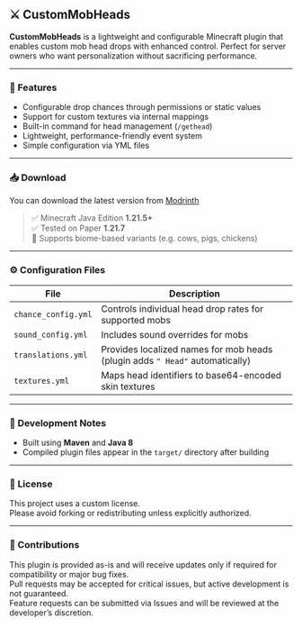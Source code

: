 ## ⚔️ CustomMobHeads

**CustomMobHeads** is a lightweight and configurable Minecraft plugin that enables custom mob head drops with enhanced control. Perfect for server owners who want personalization without sacrificing performance.

---

### 🧩 Features

- Configurable drop chances through permissions or static values
- Support for custom textures via internal mappings
- Built-in command for head management (`/gethead`)
- Lightweight, performance-friendly event system
- Simple configuration via YML files

---

### 📥 Download

You can download the latest version from [Modrinth](https://modrinth.com/plugin/custom-mob-heads)

> ✅ Minecraft Java Edition **1.21.5+**  
> ✅ Tested on Paper **1.21.7**  
> 🧪 Supports biome-based variants (e.g. cows, pigs, chickens)

---

### ⚙️ Configuration Files

| File                | Description                                                                   |
|---------------------|-------------------------------------------------------------------------------|
| `chance_config.yml` | Controls individual head drop rates for supported mobs                        |
| `sound_config.yml`  | Includes sound overrides for mobs                                             |
| `translations.yml`  | Provides localized names for mob heads (plugin adds `" Head"` automatically)  |
| `textures.yml`      | Maps head identifiers to base64-encoded skin textures                         |

---

### 🔧 Development Notes

- Built using **Maven** and **Java 8**
- Compiled plugin files appear in the `target/` directory after building

---

### 📜 License

This project uses a custom license.  
Please avoid forking or redistributing unless explicitly authorized.

---

### 🤝 Contributions

This plugin is provided as-is and will receive updates only if required for compatibility or major bug fixes.  
Pull requests may be accepted for critical issues, but active development is not guaranteed.  
Feature requests can be submitted via Issues and will be reviewed at the developer’s discretion.

